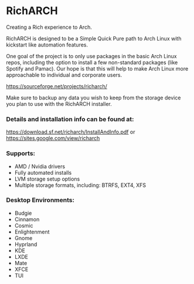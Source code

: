 # RichARCH
Creating a Rich experience to Arch.

RichARCH is designed to be a Simple Quick Pure path to Arch Linux with kickstart like automation features.

One goal of the project is to only use packages in the basic Arch Linux repos, including the option to install a few non-standard packages (like Spotify and Pamac). Our hope is that this will help to make Arch Linux more approachable to individual and corporate users.

https://sourceforge.net/projects/richarch/

Make sure to backup any data you wish to keep from the storage device you plan to use with the RichARCH installer.

### Details and installation info can be found at:
https://download.sf.net/richarch/InstallAndInfo.pdf
or
https://sites.google.com/view/richarch

### Supports:
* AMD / Nvidia drivers
* Fully automated installs
* LVM storage setup options
* Multiple storage formats, including: BTRFS, EXT4, XFS

### Desktop Environments:
* Budgie
* Cinnamon
* Cosmic
* Enlightenment
* Gnome
* Hyprland
* KDE
* LXDE
* Mate
* XFCE
* TUI
